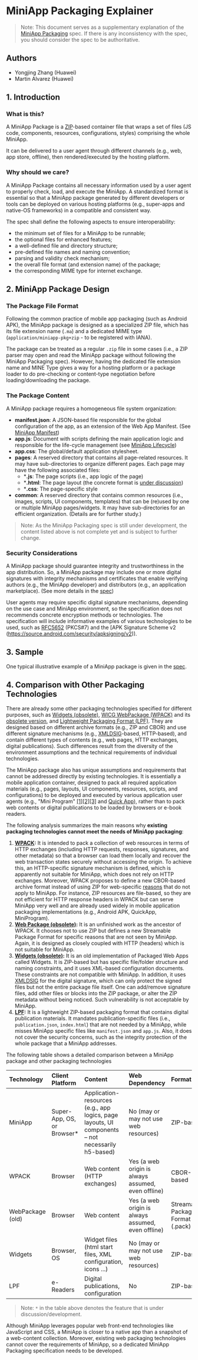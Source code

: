# MiniApp Packaging Explainer

> Note: This document serves as a supplementary explanation of the [MiniApp Packaging](https://w3c.github.io/miniapp/specs/packaging/) spec. If there is any inconsistency with the spec, you should consider the spec to be authoritative.

## Authors

- Yongjing Zhang (Huawei)
- Martin Alvarez (Huawei)

## 1. Introduction

### What is this?

A MiniApp Package is a [ZIP](https://pkware.cachefly.net/webdocs/casestudies/APPNOTE.TXT)-based container file that wraps a set of files (JS code, components, resources, configurations, styles) comprising the whole MiniApp.

It can be delivered to a user agent through different channels (e.g., web, app store, offline), then rendered/executed by the hosting platform.

### Why should we care?

A MiniApp Package contains all necessary information used by a user agent to properly check, load, and execute the MiniApp. A standardized format is essential so that a MiniApp package generated by different developers or tools can be deployed on various hosting platforms (e.g., super-apps and native-OS frameworks) in a compatible and consistent way. 

The spec shall define the following aspects to ensure interoperability:
* the minimum set of files for a MiniApp to be runnable;
* the optional files for enhanced features;
* a well-defined file and directory structure;
* pre-defined file names and naming convention;
* parsing and validity check mechanism;
* the overall file format (and extension name) of the package;
* the corresponding MIME type for internet exchange.

## 2. MiniApp Package Design

### The Package File Format

Following the common practice of mobile app packaging (such as Android APK), the MiniApp package is designed as a specialized ZIP file, which has its file extension name (`.ma`) and a dedicated MIME type (`application/miniapp-pkg+zip` - to be registered with IANA).

The package can be treated as a regular `.zip` file in some cases (i.e., a ZIP parser may open and read the MiniApp package without following the MiniApp Packaging spec). However, having the dedicated file extension name and MINE Type gives a way for a hosting platform or a package loader to do pre-checking or content-type negotiation before loading/downloading the package.

### The Package Content

A MiniApp package requires a homogeneous file system organization:

* **manifest.json**: A JSON-based file responsible for the global configuration of the app, as an extension of the Web App Manifest. (See [MiniApp Manifest](https://www.w3.org/TR/miniapp-manifest/)) 
* **app.js**: Document with scripts defining the main application logic and responsible for the life-cycle management (see [MiniApp Lifecycle](https://www.w3.org/TR/miniapp-lifecycle/))
* **app.css**: The global/default application stylesheet.
* **pages**: A reserved directory that contains all page-related resources. It may have sub-directories to organize different pages. Each page may have the following associated files:
  * ***.js**:  The page scripts (i.e., app logic of the page)
  * ***.html**: The page layout (the concrete format is [under discussion](https://github.com/w3c/miniapp-packaging/issues/2))
  * ***.css**: The page-specific style
* **common**: A reserved directory that contains common resources (i.e., images, scripts, UI components, templates) that can be (re)used by one or multiple MiniApp pages/widgets. It may have sub-directories for an efficient organization. (Details are for further study.)

> Note: As the MiniApp Packaging spec is still under development, the content listed above is not complete yet and is subject to further change.

### Security Considerations

A MiniApp package should guarantee integrity and trustworthiness in the app distribution. So, a MiniApp package may include one or more digital signatures with integrity mechanisms and certificates that enable verifying authors (e.g., the MiniApp developer) and distributors (e.g., an application marketplace). (See more details in the [spec](https://www.w3.org/TR/miniapp-packaging/#sec-miniapp-digital-signature-requirements))

User agents may require specific digital signature mechanisms, depending on the use case and MiniApp environment, so the specification does not recommends concrete encryption methods or technologies. The specification will include informative examples of various technologies to be used, such as [RFC5652](https://tools.ietf.org/html/rfc5652) (PKCS#7) and the [APK Signature Scheme v2 (https://source.android.com/security/apksigning/v2)).


## 3. Sample

One typical illustrative example of a MiniApp package is given in the [spec](https://www.w3.org/TR/miniapp-packaging/#example-file-system-structure).

## 4. Comparison with Other Packaging Technologies

There are already some other packaging technologies specified for different purposes, such as [Widgets (obsolete)](https://www.w3.org/TR/widgets), [WICG WebPackage (WPACK)](https://github.com/WICG/webpackage) and its [obsolete version](https://www.w3.org/TR/2015/WD-web-packaging-20150115/), and [Lightweight Packaging Format (LPF)](https://www.w3.org/TR/lpf/). They are designed based on different archive formats (e.g., ZIP and CBOR) and use different signature mechanisms (e.g., [XMLDSIG](http://www.w3.org/TR/xmldsig-core1/)-based, HTTP-based), and contain different types of contents (e.g., web pages, HTTP exchanges, digital publications). Such differences result from the diversity of the environment assumptions and the technical requirements of individual technologies.

The MiniApp package also has unique assumptions and requirements that cannot be addressed directly by existing technologies. It is essentially a mobile application container, designed to pack all required application materials (e.g., pages, layouts, UI components, resources, scripts, and configurations) to be deployed and executed by various application user agents (e.g., "Mini Program" [[1]](https://smartprogram.baidu.com/developer/index.html)[[2]](https://open.alipay.com/channel/miniIndex.htm)[[3]](https://mp.weixin.qq.com/cgi-bin/wx) and [Quick App](https://www.quickapp.cn/)), rather than to pack web contents or digital publications to be loaded by browsers or e-book readers. 

The following analysis summarizes the main reasons why **existing packaging technologies cannot meet the needs of MiniApp packaging**:

1. **[WPACK](https://github.com/WICG/webpackage):** It is intended to pack a collection of web resources in terms of HTTP exchanges (including HTTP requests, responses, signatures, and other metadata) so that a browser can load them locally and recover the web transaction states securely without accessing the origin. To achieve this, an HTTP-specific signature mechanism is defined, which is apparently not suitable for MiniApp, which does not rely on HTTP exchanges. Moreover, WPACK proposes to define a new CBOR-based archive format instead of using ZIP for web-specific [reasons](https://github.com/WICG/webpackage/issues/45) that do not apply to MiniApp. For instance, ZIP resources are file-based, so they are not efficient for HTTP response headers in WPACK but can serve MiniApp very well and are already used widely in mobile application packaging implementations (e.g., Android APK, QuickApp, MiniProgram). 
2. **[Web Package (obsolete)](https://www.w3.org/TR/2015/WD-web-packaging-20150115/):** It is an unfinished work as the ancestor of WPACK. It chooses not to use ZIP but defines a new Streamable Package Format for specific reasons that are not seen by MiniApp. Again, it is designed as closely coupled with HTTP (headers) which is not suitable for MiniApp.
3. **[Widgets (obsolete)](https://www.w3.org/TR/widgets):** It is an old implementation of Packaged Web Apps called Widgets. It is ZIP-based but has specific file/folder structure and naming constraints, and it uses XML-based configuration documents. These constraints are not compatible with MiniApp. In addition, it uses [XMLDSIG](http://www.w3.org/TR/xmldsig-core1/) for the digital signature, which can only protect the signed files but not the entire package file itself. One can add/remove signature files, add other files or blocks into the ZIP package, or alter the ZIP metadata without being noticed. Such vulnerability is not acceptable by MiniApp.
4. **[LPF](https://www.w3.org/TR/lpf/):** It is a lightweight ZIP-based packaging format that contains digital publication materials. It mandates publication-specific files (i.e., `publication.json`, `index.html`) that are not needed by a MiniApp, while misses MiniApp specific files like `manifest.json` and `app.js`. Also, it does not cover the security concerns, such as the integrity protection of the whole package that a MiniApp addresses.

The following table shows a detailed comparison between a MiniApp package and other packaging technologies


Technology | Client Platform | Content | Web Dependency | Format | Digital Signature 
:---    |:---    |:--        |:---   |:---    |:--   
MiniApp | Super-App, OS, or Browser* | Application-resources (e.g., app logics, page layouts, UI components – not necessarily h5-based) | No (may or may not use web resources) | ZIP-based | PKCS#7 
WPACK | Browser | Web content (HTTP exchanges) | Yes (a web origin is always assumed, even offline) | CBOR-based | HTTP header extension 
WebPackage (old) | Browser | Web content | Yes (a web origin is always assumed, even offline) | Streamable Package Format (.pack) | n/a 
Widgets | Browser, OS | Widget files (html start files, XML configuration, icons ...) | No (may or may not use web resources) | ZIP-based | XMLDSIG-based 
LPF | e-Readers |  Digital publications, configuration | No | ZIP-based | unknown* 

> Note: `*` in the table above denotes the feature that is under discussion/development.

Although MiniApp leverages popular web front-end technologies like JavaScript and CSS, a MiniApp is closer to a native app than a snapshot of a web-content collection. Moreover, existing web packaging technologies cannot cover the requirements of MiniApp, so a dedicated MiniApp Packaging specification needs to be developed.

